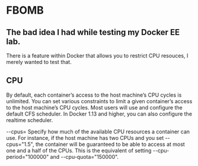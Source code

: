 # FBOMB
## The bad idea I had while testing my Docker EE lab.

There is a feature within Docker that allows you to restrict CPU resouces, I merely wanted to test that.

## CPU
By default, each container’s access to the host machine’s CPU cycles is unlimited. You can set various constraints to limit a given container’s access to the host machine’s CPU cycles. Most users will use and configure the default CFS scheduler. In Docker 1.13 and higher, you can also configure the realtime scheduler.

--cpus=<value>
Specify how much of the available CPU resources a container can use. For instance, if the host machine has two CPUs and you set --cpus="1.5", the container will be guaranteed to be able to access at most one and a half of the CPUs. This is the equivalent of setting --cpu-period="100000" and --cpu-quota="150000". 

